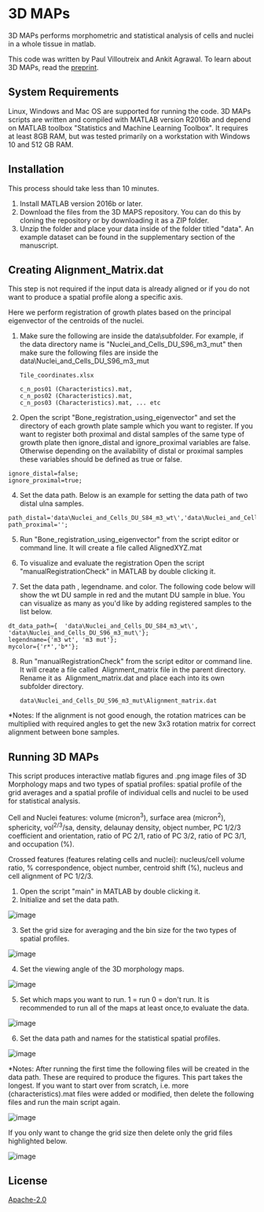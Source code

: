 # 3D MAPs

3D MAPs performs morphometric and statistical analysis of cells and nuclei in a whole tissue in matlab. 

This code was written by Paul Villoutreix and Ankit Agrawal. To learn about 3D MAPs, read the [preprint](https://www.biorxiv.org/content/10.1101/2020.07.28.225409v1/).

## System Requirements

Linux, Windows and Mac OS are supported for running the code. 3D MAPs scripts are written and compiled with MATLAB version R2016b and depend on MATLAB toolbox "Statistics and Machine Learning Toolbox". It requires at least 8GB RAM, but was tested primarily on a workstation with Windows 10 and 512 GB RAM. 

## Installation

This process should take less than 10 minutes.

1. Install MATLAB version 2016b or later.
2. Download the files from the 3D MAPS repository. You can do this by cloning the repository or by downloading it as a ZIP folder.
3. Unzip the folder and place your data inside of the folder titled "data". An example dataset can be found in the supplementary section of the manuscript.



## Creating Alignment_Matrix.dat

This step is not required if the input data is already aligned or if you do not want to produce a spatial profile along a specific axis. 

Here we perform registration of growth plates based on the principal eigenvector of the centroids of the nuclei.

1. Make sure the following are inside the data\subfolder. For example, if the data directory name is "Nuclei_and_Cells_DU_S96_m3_mut" then make sure the following files are inside the data\Nuclei_and_Cells_DU_S96_m3_mut


       Tile_coordinates.xlsx 

       c_n_pos01 (Characteristics).mat,
       c_n_pos02 (Characteristics).mat,
       c_n_pos03 (Characteristics).mat, ... etc

2. Open the script "Bone_registration_using_eigenvector" and set the directory of each growth plate sample which you want to register.
If you want to register both proximal and distal samples of the same type of growth plate then ignore_distal and ignore_proximal variables are false.
Otherwise depending on the availability of distal or proximal samples these variables should be defined as true or false.


 ```
ignore_distal=false;
ignore_proximal=true;

```



4. Set the data path.
Below is an example for setting the data path of two distal ulna samples.

```
path_distal='data\Nuclei_and_Cells_DU_S84_m3_wt\','data\Nuclei_and_Cells_DU_S96_m3_mut\';
path_proximal='';
```

5. Run "Bone_registration_using_eigenvector" from the script editor or command line. It will create a file called AlignedXYZ.mat

6. To visualize and evaluate the registration Open the script "manualRegistrationCheck" in MATLAB by double clicking it.

7. Set the data path , legendname. and color. The following code below will show the wt DU sample in red and the mutant DU sample in blue. You can visualize as many as you'd like by adding registered samples to the list below.

```
dt_data_path={  'data\Nuclei_and_Cells_DU_S84_m3_wt\', 'data\Nuclei_and_Cells_DU_S96_m3_mut\'};
legendname={'m3 wt', 'm3 mut'};
mycolor={'r*','b*'};
```

8.  Run "manualRegistrationCheck" from the script editor or command line. It will create a file called  Alignment_matrix file in the parent directory. Rename it as  Alignment_matrix.dat and place each into its own subfolder directory.


        data\Nuclei_and_Cells_DU_S96_m3_mut\Alignment_matrix.dat

*Notes: If the alignment is not good enough, the rotation matrices can be multiplied with required angles to get the new 3x3 rotation matrix for correct alignment between bone samples. 

## Running 3D MAPs
This script produces interactive matlab figures and .png image files of 3D Morphology maps and two types of spatial profiles: spatial profile of the grid averages and a spatial profile of individual cells and nuclei to be used for statistical analysis. 


Cell and Nuclei features: volume (micron<sup>3</sup>), surface area (micron<sup>2</sup>), sphericity, vol<sup>2/3</sup>/sa, density, delaunay density, object number, PC 1/2/3 coefficient and orientation, ratio of PC 2/1, ratio of PC 3/2, ratio of PC 3/1, and occupation (%).

Crossed features (features relating cells and nuclei): nucleus/cell volume ratio, % correspondence, object number, centroid shift (%), nucleus and cell alignment of PC 1/2/3.
 
1. Open the script "main" in MATLAB by double clicking it.
2. Initialize and set the data path.

![image](https://user-images.githubusercontent.com/58815992/112810236-7e5be800-9083-11eb-893d-867919d35533.png)

3. Set the grid size for averaging and the bin size for the two types of spatial profiles.

![image](https://user-images.githubusercontent.com/58815992/112810752-09d57900-9084-11eb-8e57-81359467b531.png)

4. Set the viewing angle of the 3D morphology maps.

![image](https://user-images.githubusercontent.com/58815992/112811159-72bcf100-9084-11eb-979d-56f9e0d24517.png)

5. Set which maps you want to run. 1 = run 0 = don't run. It is recommended to run all of the maps at least once,to evaluate the data. 

![image](https://user-images.githubusercontent.com/58815992/112812567-f5927b80-9085-11eb-9578-895481be8896.png)

6. Set the data path and names for the statistical spatial profiles.

![image](https://user-images.githubusercontent.com/58815992/112813155-92edaf80-9086-11eb-8e45-01ee1de29d5d.png)

*Notes: After running the first time the following files will be created in the data path. These are required to produce the figures. This part takes the longest. If you want to start over from scratch, i.e. more (characteristics).mat files were added or modified, then delete the following files and run the main script again.

![image](https://user-images.githubusercontent.com/58815992/112814949-79e5fe00-9088-11eb-97cd-00cf994f22bb.png)


If you only want to change the grid size then delete only the grid files highlighted below.

![image](https://user-images.githubusercontent.com/58815992/112814835-5d49c600-9088-11eb-99a7-7a191c541435.png)


## License
[Apache-2.0](https://opensource.org/licenses/Apache-2.0)
